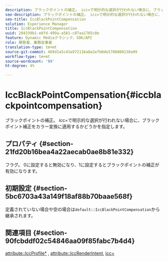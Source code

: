 ```yaml
---
description: ブラックポイントの補正。 icc=で明示的な選択が行われない場合に、ブラックポイント補正をカラー変換に適用するかどうかを指定します。
seo-description: ブラックポイントの補正。 icc=で明示的な選択が行われない場合に、ブラックポイント補正をカラー変換に適用するかどうかを指定します。
seo-title: IccBlackPointCompensation
solution: Experience Manager
title: IccBlackPointCompensation
uuid: 284339b1-e6fd-499a-a581-c87aa1765c0e
feature: Dynamic Mediaクラシック，SDK/API
role: 開発者、業務従事者
translation-type: tm+mt
source-git-commit: 469d1a5c43a972116a8a2efb0de5708800130a99
workflow-type: tm+mt
source-wordcount: '99'
ht-degree: 4%

---
```



# IccBlackPointCompensation{#iccblackpointcompensation}

ブラックポイントの補正。 icc=で明示的な選択が行われない場合に、ブラックポイント補正をカラー変換に適用するかどうかを指定します。

## プロパティ {#section-21fd20b16bea4a22aecab0ae8b81e332}

フラグ。 0に設定すると無効になり、1に設定するとブラックポイントの補正が有効になります。

## 初期設定 {#section-5bc6703a43a149f18af88b70baae568f}

定義されていない場合や空の場合は`default::IccBlackPointCompensation`から継承されます。

## 関連項目 {#section-90fcbddf02c54846aa09f85fabc7b4d4}

[attribute::IccProfile*](../../../../../ir-api/material-cat/image-rendering-api-ref/c-ir-material-catalog/c-ir-attributes-reference/r-ir-iccprofilergb.md#reference-cdaad25b155646ffa382d722fd324b30) ,  [attribute::IccRenderIntent](../../../../../ir-api/material-cat/image-rendering-api-ref/c-ir-material-catalog/c-ir-attributes-reference/r-ir-iccrenderintent.md#reference-3b80b7a4c25545a593c5076f318b5c40),  [icc=](../../../../../ir-api/http-protocol/image-rendering-api-ref/c-ir-http-protocol-ref/c-ir-http-protocol-command-reference/r-ir-icc.md#reference-86a2fff3cef24982ad2063d977a16e06)
